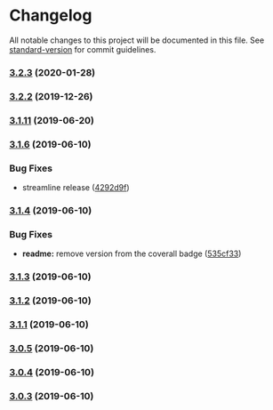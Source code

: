 # Changelog

All notable changes to this project will be documented in this file. See [standard-version](https://github.com/conventional-changelog/standard-version) for commit guidelines.

### [3.2.3](https://github.com/dmitriz/cpsfy/compare/v3.2.2...v3.2.3) (2020-01-28)

### [3.2.2](https://github.com/dmitriz/cpsfy/compare/v3.2.1...v3.2.2) (2019-12-26)

### [3.1.11](https://github.com/dmitriz/cpsfy/compare/v3.1.10...v3.1.11) (2019-06-20)



### [3.1.6](https://github.com/dmitriz/cpsfy/compare/v3.1.5...v3.1.6) (2019-06-10)


### Bug Fixes

* streamline release ([4292d9f](https://github.com/dmitriz/cpsfy/commit/4292d9f))



### [3.1.4](https://github.com/dmitriz/cpsfy/compare/v3.1.3...v3.1.4) (2019-06-10)


### Bug Fixes

* **readme:** remove version from the coverall badge ([535cf33](https://github.com/dmitriz/cpsfy/commit/535cf33))



### [3.1.3](https://github.com/dmitriz/cpsfy/compare/v3.1.0...v3.1.3) (2019-06-10)



### [3.1.2](https://github.com/dmitriz/cpsfy/compare/v3.1.1...v3.1.2) (2019-06-10)



### [3.1.1](https://github.com/dmitriz/cpsfy/compare/v3.1.0...v3.1.1) (2019-06-10)



### [3.0.5](https://github.com/dmitriz/cpsfy/compare/v3.0.4...v3.0.5) (2019-06-10)



### [3.0.4](https://github.com/dmitriz/cpsfy/compare/v3.0.3...v3.0.4) (2019-06-10)



### [3.0.3](https://github.com/dmitriz/cpsfy/compare/v3.0.2...v3.0.3) (2019-06-10)
